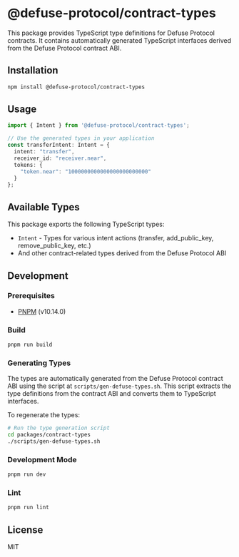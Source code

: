 # @defuse-protocol/contract-types

This package provides TypeScript type definitions for Defuse Protocol contracts. It contains automatically generated TypeScript interfaces derived from the Defuse Protocol contract ABI.

## Installation

```bash
npm install @defuse-protocol/contract-types
```

## Usage

```typescript
import { Intent } from '@defuse-protocol/contract-types';

// Use the generated types in your application
const transferIntent: Intent = {
  intent: "transfer",
  receiver_id: "receiver.near",
  tokens: {
    "token.near": "1000000000000000000000000"
  }
};
```

## Available Types

This package exports the following TypeScript types:

- `Intent` - Types for various intent actions (transfer, add_public_key, remove_public_key, etc.)
- And other contract-related types derived from the Defuse Protocol ABI

## Development

### Prerequisites

- [PNPM](https://pnpm.io) (v10.14.0)

### Build

```bash
pnpm run build
```

### Generating Types

The types are automatically generated from the Defuse Protocol contract ABI using the script at `scripts/gen-defuse-types.sh`. This script extracts the type definitions from the contract ABI and converts them to TypeScript interfaces.

To regenerate the types:

```bash
# Run the type generation script
cd packages/contract-types
./scripts/gen-defuse-types.sh
```

### Development Mode

```bash
pnpm run dev
```

### Lint

```bash
pnpm run lint
```

## License

MIT
